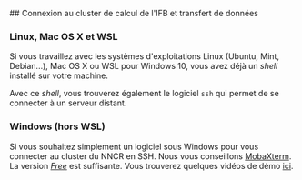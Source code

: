 ## Connexion au cluster de calcul de l'IFB et transfert de données

### Linux, Mac OS X et WSL

Si vous travaillez avec les systèmes d'exploitations Linux (Ubuntu, Mint, Debian...), Mac OS X ou WSL pour Windows 10, vous avez déjà un *shell* installé sur votre machine. 

Avec ce *shell*, vous trouverez également le logiciel `ssh` qui permet de se connecter à un serveur distant.

### Windows (hors WSL)


Si vous souhaitez simplement un logiciel sous Windows pour vous connecter au cluster du NNCR en SSH. Nous vous conseillons [MobaXterm](https://mobaxterm.mobatek.net/). La version [*Free*](https://mobaxterm.mobatek.net/download.html) est suffisante. Vous trouverez quelques vidéos de démo [ici](https://mobaxterm.mobatek.net/demo.html).
